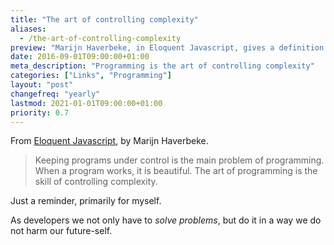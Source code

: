 ```yaml
---
title: "The art of controlling complexity"
aliases:
  - /the-art-of-controlling-complexity
preview: "Marijn Haverbeke, in Eloquent Javascript, gives a definition of  \"programming\" that resonates a lot with me."
date: 2016-09-01T09:00:00+01:00
meta_description: "Programming is the art of controlling complexity"
categories: ["Links", "Programming"]
layout: "post"
changefreq: "yearly"
lastmod: 2021-01-01T09:00:00+01:00
priority: 0.7
---
```


From [Eloquent Javascript](http://eloquentjavascript.net/), by Marijn Haverbeke.

> Keeping programs under control is the main problem of programming. When a program works, it is beautiful. The art of programming is the skill of controlling complexity.

Just a reminder, primarily for myself.

As developers we not only have to *solve problems*, but do it in a way we do not harm our future-self.
